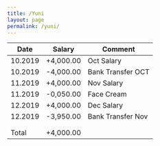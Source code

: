 ```yaml
---
title: /Yuni
layout: page
permalink: /yuni/
---
```


| Date    | Salary    | Comment           |
| ------- | --------- | ----------------- |
| 10.2019 | +4,000.00 | Oct Salary        |
| 10.2019 | -4,000.00 | Bank Transfer OCT |
| 11.2019 | +4,000.00 | Nov Salary        |
| 11.2019 | -0,050.00 | Face Cream        |
| 12.2019 | +4,000.00 | Dec Salary        |
| 12.2019 | -3,950.00 | Bank Transfer Nov |
|         |           |                   |
|         |           |                   |
| Total   | +4,000.00 |                   |

